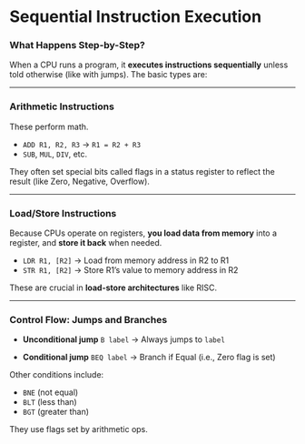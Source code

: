 # Sequential Instruction Execution

### What Happens Step-by-Step?

When a CPU runs a program, it **executes instructions sequentially** unless told otherwise (like with jumps). The basic types are:

---

### **Arithmetic Instructions**

These perform math.

* `ADD R1, R2, R3` → `R1 = R2 + R3`
* `SUB`, `MUL`, `DIV`, etc.

They often set special bits called flags in a status register to reflect the result (like Zero, Negative, Overflow).

---

### **Load/Store Instructions**

Because CPUs operate on registers, **you load data from memory** into a register, and **store it back** when needed.

* `LDR R1, [R2]` → Load from memory address in R2 to R1
* `STR R1, [R2]` → Store R1’s value to memory address in R2

These are crucial in **load-store architectures** like RISC.

---

### **Control Flow: Jumps and Branches**

* **Unconditional jump**
  `B label` → Always jumps to `label`

* **Conditional jump**
  `BEQ label` → Branch if Equal (i.e., Zero flag is set)

Other conditions include:

* `BNE` (not equal)
* `BLT` (less than)
* `BGT` (greater than)

They use flags set by arithmetic ops.
